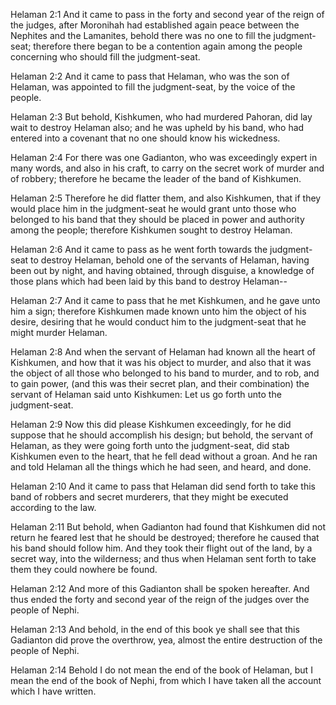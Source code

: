 Helaman 2:1 And it came to pass in the forty and second year of the
reign of the judges, after Moronihah had established again peace between
the Nephites and the Lamanites, behold there was no one to fill the
judgment-seat; therefore there began to be a contention again among the
people concerning who should fill the judgment-seat.

Helaman 2:2 And it came to pass that Helaman, who was the son of
Helaman, was appointed to fill the judgment-seat, by the voice of the
people.

Helaman 2:3 But behold, Kishkumen, who had murdered Pahoran, did lay
wait to destroy Helaman also; and he was upheld by his band, who had
entered into a covenant that no one should know his wickedness.

Helaman 2:4 For there was one Gadianton, who was exceedingly expert in
many words, and also in his craft, to carry on the secret work of murder
and of robbery; therefore he became the leader of the band of Kishkumen.

Helaman 2:5 Therefore he did flatter them, and also Kishkumen, that if
they would place him in the judgment-seat he would grant unto those who
belonged to his band that they should be placed in power and authority
among the people; therefore Kishkumen sought to destroy Helaman.

Helaman 2:6 And it came to pass as he went forth towards the
judgment-seat to destroy Helaman, behold one of the servants of Helaman,
having been out by night, and having obtained, through disguise, a
knowledge of those plans which had been laid by this band to destroy
Helaman--

Helaman 2:7 And it came to pass that he met Kishkumen, and he gave unto
him a sign; therefore Kishkumen made known unto him the object of his
desire, desiring that he would conduct him to the judgment-seat that he
might murder Helaman.

Helaman 2:8 And when the servant of Helaman had known all the heart of
Kishkumen, and how that it was his object to murder, and also that it
was the object of all those who belonged to his band to murder, and to
rob, and to gain power, (and this was their secret plan, and their
combination) the servant of Helaman said unto Kishkumen: Let us go forth
unto the judgment-seat.

Helaman 2:9 Now this did please Kishkumen exceedingly, for he did
suppose that he should accomplish his design; but behold, the servant of
Helaman, as they were going forth unto the judgment-seat, did stab
Kishkumen even to the heart, that he fell dead without a groan. And he
ran and told Helaman all the things which he had seen, and heard, and
done.

Helaman 2:10 And it came to pass that Helaman did send forth to take
this band of robbers and secret murderers, that they might be executed
according to the law.

Helaman 2:11 But behold, when Gadianton had found that Kishkumen did not
return he feared lest that he should be destroyed; therefore he caused
that his band should follow him. And they took their flight out of the
land, by a secret way, into the wilderness; and thus when Helaman sent
forth to take them they could nowhere be found.

Helaman 2:12 And more of this Gadianton shall be spoken hereafter. And
thus ended the forty and second year of the reign of the judges over the
people of Nephi.

Helaman 2:13 And behold, in the end of this book ye shall see that this
Gadianton did prove the overthrow, yea, almost the entire destruction of
the people of Nephi.

Helaman 2:14 Behold I do not mean the end of the book of Helaman, but I
mean the end of the book of Nephi, from which I have taken all the
account which I have written.

